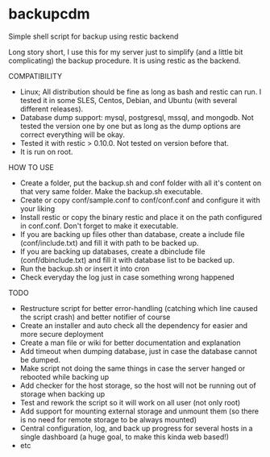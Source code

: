 # backupcdm
Simple shell script for backup using restic backend

Long story short, I use this for my server just to simplify (and a little bit complicating) the backup procedure.
It is using restic as the backend.

COMPATIBILITY
- Linux; All distribution should be fine as long as bash and restic can run. I tested it in some SLES, Centos, Debian, and Ubuntu (with several different releases).
- Database dump support: mysql, postgresql, mssql, and mongodb. Not tested the version one by one but as long as the dump options are correct everything will be okay.
- Tested it with restic > 0.10.0. Not tested on version before that.
- It is run on root.

HOW TO USE
- Create a folder, put the backup.sh and conf folder with all it's content on that very same folder. Make the backup.sh executable.
- Create or copy conf/sample.conf to conf/conf.conf and configure it with your liking
- Install restic or copy the binary restic and place it on the path configured in conf.conf. Don't forget to make it executable.
- If you are backing up files other than database, create a include file (conf/include.txt) and fill it with path to be backed up.
- If you are backing up databases, create a dbinclude file (conf/dbinclude.txt) and fill it with database list to be backed up.
- Run the backup.sh or insert it into cron
- Check everyday the log just in case something wrong happened

TODO
- Restructure script for better error-handling (catching which line caused the script crash) and better notifier of course
- Create an installer and auto check all the dependency for easier and more secure deployment
- Create a man file or wiki for better documentation and explanation
- Add timeout when dumping database, just in case the database cannot be dumped.
- Make script not doing the same things in case the server hanged or rebooted while backing up
- Add checker for the host storage, so the host will not be running out of storage when backing up
- Test and rework the script so it will work on all user (not only root)
- Add support for mounting external storage and unmount them (so there is no need for remote storage to be always mounted)
- Central configuration, log, and back up progress for several hosts in a single dashboard (a huge goal, to make this kinda web based!)
- etc
